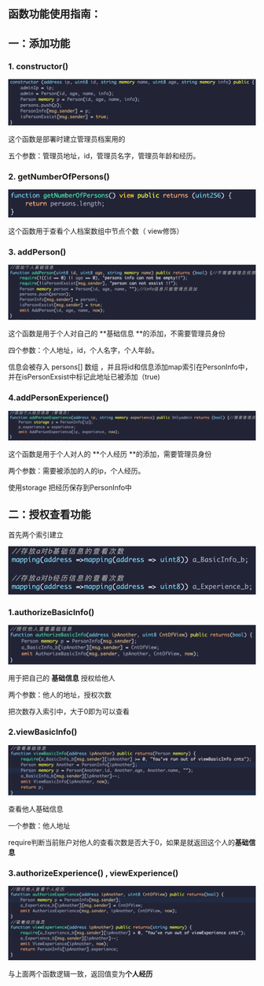 ## **函数功能使用指南：**

## 一：添加功能

### 1. constructor()

![image-20210411151336189](https://raw.githubusercontent.com/Fu-Kai/hello-world/main/img/image-20210411151336189.png)

这个函数是部署时建立管理员档案用的

五个参数：管理员地址，id，管理员名字，管理员年龄和经历。

### 2. getNumberOfPersons()

![image-20210411161717631](https://raw.githubusercontent.com/Fu-Kai/hello-world/main/img/image-20210411161717631.png)

这个函数用于查看个人档案数组中节点个数（ view修饰）

### 3. addPerson()

![image-20210411161731788](https://raw.githubusercontent.com/Fu-Kai/hello-world/main/img/image-20210411161731788.png)

这个函数是用于个人对自己的 **基础信息 **的添加，不需要管理员身份

四个参数：个人地址，id，个人名字，个人年龄。

信息会被存入 persons[] 数组 ，并且将id和信息添加map索引在PersonInfo中，并在isPersonExsist中标记此地址已被添加（true)

### 4.addPersonExperience()

![image-20210411161814690](https://raw.githubusercontent.com/Fu-Kai/hello-world/main/img/image-20210411161814690.png)

这个函数是用于个人对人的 **个人经历 **的添加，需要管理员身份

两个参数：需要被添加的人的ip，个人经历。

使用storage 把经历保存到PersonInfo中



## 二：授权查看功能

首先两个索引建立

![image-20210411162015026](https://raw.githubusercontent.com/Fu-Kai/hello-world/main/img/image-20210411162015026.png)

### 1.authorizeBasicInfo()

![image-20210411162128653](https://raw.githubusercontent.com/Fu-Kai/hello-world/main/img/image-20210411162128653.png)

用于把自己的 **基础信息** 授权给他人

两个参数：他人的地址，授权次数

把次数存入索引中，大于0即为可以查看



### 2.viewBasicInfo()

![image-20210411162237547](https://raw.githubusercontent.com/Fu-Kai/hello-world/main/img/image-20210411162237547.png)

查看他人基础信息

一个参数：他人地址

require判断当前账户对他人的查看次数是否大于0，如果是就返回这个人的**基础信息**

### 3.authorizeExperience() , viewExperience()

![](https://raw.githubusercontent.com/Fu-Kai/hello-world/main/img/image-20210411162515200.png)

与上面两个函数逻辑一致，返回值变为**个人经历**

